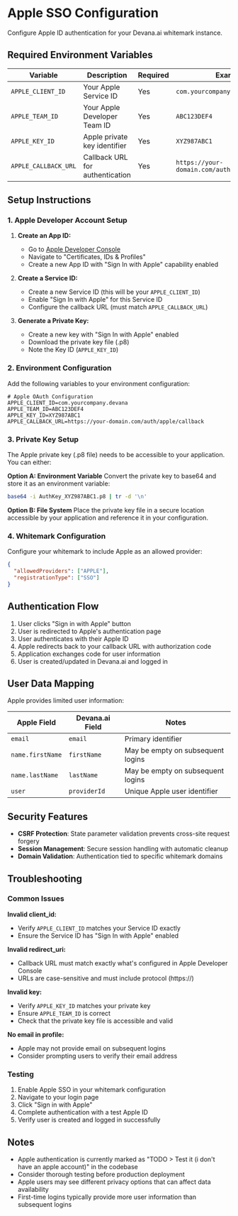# Apple SSO Configuration

Configure Apple ID authentication for your Devana.ai whitemark instance.

## Required Environment Variables

| Variable | Description | Required | Example |
|----------|-------------|----------|---------|
| `APPLE_CLIENT_ID` | Your Apple Service ID | Yes | `com.yourcompany.devana` |
| `APPLE_TEAM_ID` | Your Apple Developer Team ID | Yes | `ABC123DEF4` |
| `APPLE_KEY_ID` | Apple private key identifier | Yes | `XYZ987ABC1` |
| `APPLE_CALLBACK_URL` | Callback URL for authentication | Yes | `https://your-domain.com/auth/apple/callback` |

## Setup Instructions

### 1. Apple Developer Account Setup

1. **Create an App ID:**
   - Go to [Apple Developer Console](https://developer.apple.com/account/)
   - Navigate to "Certificates, IDs & Profiles"
   - Create a new App ID with "Sign In with Apple" capability enabled

2. **Create a Service ID:**
   - Create a new Service ID (this will be your `APPLE_CLIENT_ID`)
   - Enable "Sign In with Apple" for this Service ID
   - Configure the callback URL (must match `APPLE_CALLBACK_URL`)

3. **Generate a Private Key:**
   - Create a new key with "Sign In with Apple" enabled
   - Download the private key file (.p8)
   - Note the Key ID (`APPLE_KEY_ID`)

### 2. Environment Configuration

Add the following variables to your environment configuration:

```env
# Apple OAuth Configuration
APPLE_CLIENT_ID=com.yourcompany.devana
APPLE_TEAM_ID=ABC123DEF4
APPLE_KEY_ID=XYZ987ABC1
APPLE_CALLBACK_URL=https://your-domain.com/auth/apple/callback
```

### 3. Private Key Setup

The Apple private key (.p8 file) needs to be accessible to your application. You can either:

**Option A: Environment Variable**
Convert the private key to base64 and store it as an environment variable:
```bash
base64 -i AuthKey_XYZ987ABC1.p8 | tr -d '\n'
```

**Option B: File System**
Place the private key file in a secure location accessible by your application and reference it in your configuration.

### 4. Whitemark Configuration

Configure your whitemark to include Apple as an allowed provider:

```json
{
  "allowedProviders": ["APPLE"],
  "registrationType": ["SSO"]
}
```

## Authentication Flow

1. User clicks "Sign in with Apple" button
2. User is redirected to Apple's authentication page
3. User authenticates with their Apple ID
4. Apple redirects back to your callback URL with authorization code
5. Application exchanges code for user information
6. User is created/updated in Devana.ai and logged in

## User Data Mapping

Apple provides limited user information:

| Apple Field | Devana.ai Field | Notes |
|-------------|-----------------|-------|
| `email` | `email` | Primary identifier |
| `name.firstName` | `firstName` | May be empty on subsequent logins |
| `name.lastName` | `lastName` | May be empty on subsequent logins |
| `user` | `providerId` | Unique Apple user identifier |

## Security Features

- **CSRF Protection**: State parameter validation prevents cross-site request forgery
- **Session Management**: Secure session handling with automatic cleanup
- **Domain Validation**: Authentication tied to specific whitemark domains

## Troubleshooting

### Common Issues

**Invalid client_id:**
- Verify `APPLE_CLIENT_ID` matches your Service ID exactly
- Ensure the Service ID has "Sign In with Apple" enabled

**Invalid redirect_uri:**
- Callback URL must match exactly what's configured in Apple Developer Console
- URLs are case-sensitive and must include protocol (https://)

**Invalid key:**
- Verify `APPLE_KEY_ID` matches your private key
- Ensure `APPLE_TEAM_ID` is correct
- Check that the private key file is accessible and valid

**No email in profile:**
- Apple may not provide email on subsequent logins
- Consider prompting users to verify their email address

### Testing

1. Enable Apple SSO in your whitemark configuration
2. Navigate to your login page
3. Click "Sign in with Apple"
4. Complete authentication with a test Apple ID
5. Verify user is created and logged in successfully

## Notes

- Apple authentication is currently marked as "TODO > Test it (i don't have an apple account)" in the codebase
- Consider thorough testing before production deployment
- Apple users may see different privacy options that can affect data availability
- First-time logins typically provide more user information than subsequent logins
